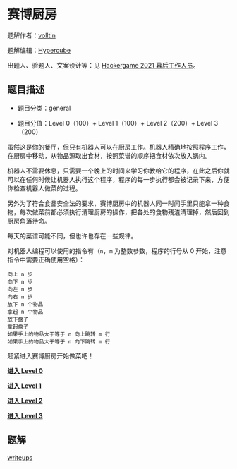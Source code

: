 # 赛博厨房

题解作者：[volltin](https://github.com/volltin)

题解编辑：[Hypercube](https://0x01.me/)

出题人、验题人、文案设计等：见 [Hackergame 2021 幕后工作人员](https://hack.lug.ustc.edu.cn/credits/)。

## 题目描述

- 题目分类：general

- 题目分值：Level 0（100）+ Level 1（100）+ Level 2（200）+ Level 3（200）

虽然这是你的餐厅，但只有机器人可以在厨房工作。机器人精确地按照程序工作，在厨房中移动，从物品源取出食材，按照菜谱的顺序把食材依次放入锅内。

机器人不需要休息，只需要一个晚上的时间来学习你教给它的程序，在此之后你就可以在任何时候让机器人执行这个程序，程序的每一步执行都会被记录下来，方便你检查机器人做菜的过程。

另外为了符合食品安全法的要求，赛博厨房中的机器人同一时间手里只能拿一种食物，每次做菜前都必须执行清理厨房的操作，把各处的食物残渣清理掉，然后回到厨房角落待命。

每天的菜谱可能不同，但也许也存在一些规律。

对机器人编程可以使用的指令有（`n, m` 为整数参数，程序的行号从 0 开始，注意指令中需要正确使用空格）：

```
向上 n 步
向下 n 步
向左 n 步
向右 n 步
放下 n 个物品
拿起 n 个物品
放下盘子
拿起盘子
如果手上的物品大于等于 n 向上跳转 m 行
如果手上的物品大于等于 n 向下跳转 m 行
```

赶紧进入赛博厨房开始做菜吧！

**[进入 Level 0](http://202.38.93.111:12077/#0)**

**[进入 Level 1](http://202.38.93.111:12077/#1)**

**[进入 Level 2](http://202.38.93.111:12077/#2)**

**[进入 Level 3](http://202.38.93.111:12077/#3)**


## 题解

[writeups](writeups.md)
